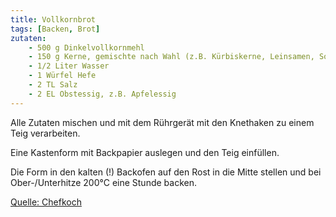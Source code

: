 ```yaml
---
title: Vollkornbrot
tags: [Backen, Brot]
zutaten:
    - 500 g Dinkelvollkornmehl
    - 150 g Kerne, gemischte nach Wahl (z.B. Kürbiskerne, Leinsamen, Sonnenblumenkerne etc.)
    - 1/2 Liter Wasser
    - 1 Würfel Hefe
    - 2 TL Salz
    - 2 EL Obstessig, z.B. Apfelessig
---
```


Alle Zutaten mischen und mit dem Rührgerät mit den Knethaken zu einem Teig verarbeiten.

Eine Kastenform mit Backpapier auslegen und den Teig einfüllen.

Die Form in den kalten (!) Backofen auf den Rost in die Mitte stellen und bei Ober-/Unterhitze 200°C eine Stunde backen.

[Quelle: Chefkoch](https://www.chefkoch.de/rezepte/1344331239198800/Saftiges-Vollkornbrot.html)

